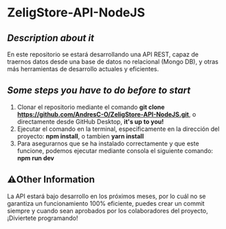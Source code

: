 # ZeligStore-API-NodeJS

## _Description about it_

En este repositorio se estará desarrollando una API REST, capaz de traernos datos desde una base de datos no relacional (Mongo DB),
y otras más herramientas de desarrollo actuales y eficientes.

## _Some steps you have to do before to start_

1. Clonar el repositorio mediante el comando **git clone https://github.com/AndresC-O/ZeligStore-API-NodeJS.git**, o directamente desde GitHub Desktop, **it's up to you!**
2. Ejecutar el comando en la terminal, especificamente en la dirección del proyecto: **npm install**, o tambien **yarn install**
3. Para asegurarnos que se ha instalado correctamente y que este funcione, podemos ejecutar mediante consola el siguiente comando: **npm run dev**

## ⚠️Other Information

La API estará bajo desarrollo en los próximos meses, por lo cuál no se garantiza un funcionamiento 100% eficiente, puedes crear un commit siempre y cuando sean aprobados por los colaboradores del proyecto, ¡Diviertete programando!
